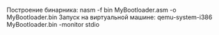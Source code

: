 Построение бинарника:
nasm -f bin MyBootloader.asm -o MyBootloader.bin
Запуск на виртуальной машине:
qemu-system-i386 MyBootloader.bin -monitor stdio
